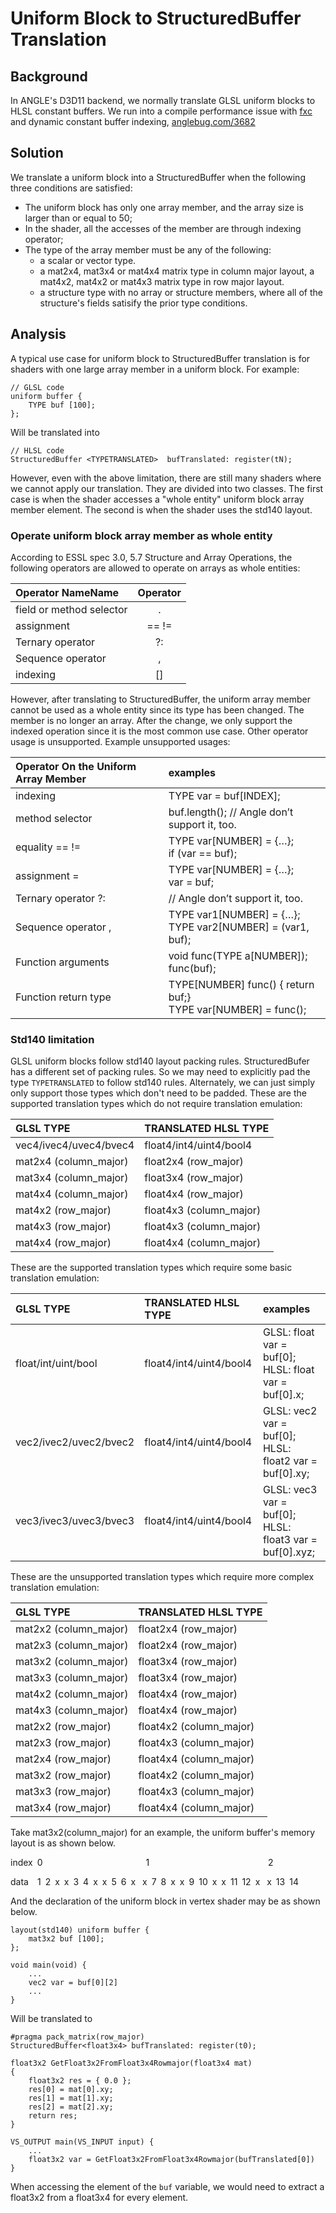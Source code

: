 # Uniform Block to StructuredBuffer Translation

## Background
In ANGLE's D3D11 backend, we normally translate GLSL uniform blocks to
HLSL constant buffers. We run into a compile performance issue with
[fxc](https://docs.microsoft.com/en-us/windows/win32/direct3dtools/fxc)
and dynamic constant buffer indexing,
[anglebug.com/3682](https://bugs.chromium.org/p/angleproject/issues/detail?id=3682)

## Solution
We translate a uniform block into a StructuredBuffer when the following three
conditions are satisfied:
* The uniform block has only one array member, and the array size is larger than or
equal to 50;
* In the shader, all the accesses of the member are through indexing operator;
* The type of the array member must be any of the following:
  * a scalar or vector type.
  * a mat2x4, mat3x4 or mat4x4 matrix type in column major layout, a mat4x2, mat4x2 or
  mat4x3 matrix type in row major layout.
  * a structure type with no array or structure members, where all of the structure's
  fields satisify the prior type conditions.

## Analysis
A typical use case for uniform block to StructuredBuffer translation is for shaders with
one large array member in a uniform block. For example:
```
// GLSL code
uniform buffer {
    TYPE buf [100];
};
```
Will be translated into
```
// HLSL code
StructuredBuffer <TYPETRANSLATED>  bufTranslated: register(tN);
```

However, even with the above limitation, there are still many shaders where we cannot
apply our translation. They are divided into two classes. The first case is when the
shader accesses a "whole entity" uniform block array member element. The second is when
the shader uses the std140 layout.

### Operate uniform block array member as whole entity
According to ESSL spec 3.0, 5.7 Structure and Array Operations,  the following operators
are allowed to operate on arrays as whole entities:

|  Operator NameName         |    Operator    |
|  :----------------         |    :------:    |
|  field or method selector  |        .       |
|  assignment                |     ==  !=     |
|  Ternary operator          |       ?:       |
|  Sequence operator         |       ,        |
|  indexing                  |       []       |

However, after translating to StructuredBuffer, the uniform array member cannot be used as
a whole entity since its type has been changed. The member is no longer an array.
After the change, we only support the indexed operation since it is the most common use case.
Other operator usage is unsupported. Example unsupported usages:

| Operator On the Uniform Array Member    |                  examples                        |
|             :------                     |                  :------                         |
| indexing             | TYPE var = buf[INDEX];                                              |
| method selector      | buf.length();   // Angle don’t support it, too.                     |
| equality == !=       | TYPE var[NUMBER] = {…}; <br> if (var == buf);                       |
| assignment =         | TYPE var[NUMBER] = {…}; <br> var = buf;                             |
| Ternary operator ?:  | // Angle don’t support it, too.                                     |
| Sequence operator ,  | TYPE var1[NUMBER] = {…}; <br> TYPE var2[NUMBER] = (var1, buf);      |
| Function arguments   | void func(TYPE a[NUMBER]); <br> func(buf);                          |
| Function return type | TYPE[NUMBER] func() { return buf;}  <br> TYPE var[NUMBER] = func(); |

### Std140 limitation
GLSL uniform blocks follow std140 layout packing rules. StructuredBufer has a different set
of packing rules. So we may need to explicitly pad the type `TYPETRANSLATED` to follow std140
rules. Alternately, we can just simply only support those types which don't need to be padded.
These are the supported translation types which do not require translation emulation:

|         GLSL TYPE          |     TRANSLATED HLSL TYPE      |
|         :------            |          :------              |
|   vec4/ivec4/uvec4/bvec4   |     float4/int4/uint4/bool4   |
|   mat2x4 (column_major)    |     float2x4 (row_major)      |
|   mat3x4 (column_major)    |     float3x4 (row_major)      |
|   mat4x4 (column_major)    |     float4x4 (row_major)      |
|   mat4x2 (row_major)       |     float4x3 (column_major)   |
|   mat4x3 (row_major)       |     float4x3 (column_major)   |
|   mat4x4 (row_major)       |     float4x4 (column_major)   |

These are the supported translation types which require some basic translation emulation:

|         GLSL TYPE          |     TRANSLATED HLSL TYPE      |     examples        |
|         :------            |          :------              |     :------         |
|float/int/uint/bool   |float4/int4/uint4/bool4|GLSL: float var = buf[0]; <br> HLSL: float var = buf[0].x;  |
|vec2/ivec2/uvec2/bvec2|float4/int4/uint4/bool4|GLSL: vec2 var = buf[0]; <br> HLSL: float2 var = buf[0].xy; |
|vec3/ivec3/uvec3/bvec3|float4/int4/uint4/bool4|GLSL: vec3 var = buf[0]; <br> HLSL: float3 var = buf[0].xyz;|

These are the unsupported translation types which require more complex translation emulation:

|         GLSL TYPE          |     TRANSLATED HLSL TYPE      |
|         :------            |          :------              |
|   mat2x2 (column_major)    |     float2x4 (row_major)      |
|   mat2x3 (column_major)    |     float2x4 (row_major)      |
|   mat3x2 (column_major)    |     float3x4 (row_major)      |
|   mat3x3 (column_major)    |     float3x4 (row_major)      |
|   mat4x2 (column_major)    |     float4x4 (row_major)      |
|   mat4x3 (column_major)    |     float4x4 (row_major)      |
|   mat2x2 (row_major)       |     float4x2 (column_major)   |
|   mat2x3 (row_major)       |     float4x3 (column_major)   |
|   mat2x4 (row_major)       |     float4x4 (column_major)   |
|   mat3x2 (row_major)       |     float4x2 (column_major)   |
|   mat3x3 (row_major)       |     float4x3 (column_major)   |
|   mat3x4 (row_major)       |     float4x4 (column_major)   |


Take mat3x2(column_major) for an example, the uniform buffer's memory layout is as shown below.

index&ensp;0&ensp;&ensp;&ensp;&ensp;&ensp;&ensp;&ensp;&ensp;&ensp;&ensp;&ensp;&ensp;&ensp;
&ensp;&ensp;&ensp;&ensp;&ensp;&ensp;&ensp;&ensp;&ensp;&ensp;1&ensp;&ensp;&ensp;&ensp;
&ensp;&ensp;&ensp;&ensp;&ensp;&ensp;&ensp;&ensp;&ensp;&ensp;&ensp;&ensp;&ensp;&ensp;&ensp;
&ensp;&ensp;&ensp;&ensp;&ensp;&ensp;&ensp;2&ensp;&ensp;

data&ensp;&ensp;1&ensp;2&ensp;x&ensp;x&ensp;3&ensp;4&ensp;x&ensp;x&ensp;5&ensp;6&ensp;x
&ensp;x&ensp;7&ensp;8&ensp;x&ensp;x&ensp;9&ensp;10&ensp;x&ensp;x&ensp;11&ensp;12&ensp;x
&ensp;x&ensp;13&ensp;14


And the declaration of the uniform block in vertex shader may be as shown below.
```
layout(std140) uniform buffer {
    mat3x2 buf [100];
};

void main(void) {
    ...
    vec2 var = buf[0][2]
    ...
}
```
Will be translated to

```
#pragma pack_matrix(row_major)
StructuredBuffer<float3x4> bufTranslated: register(t0);

float3x2 GetFloat3x2FromFloat3x4Rowmajor(float3x4 mat)
{
    float3x2 res = { 0.0 };
    res[0] = mat[0].xy;
    res[1] = mat[1].xy;
    res[2] = mat[2].xy;
    return res;
}

VS_OUTPUT main(VS_INPUT input) {
    ...
    float3x2 var = GetFloat3x2FromFloat3x4Rowmajor(bufTranslated[0])
}
```

When accessing the element of the `buf` variable, we would need to extract a float3x2 from
a float3x4 for every element.